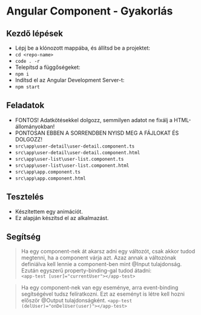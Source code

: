 # Angular Component - Gyakorlás

## Kezdő lépések
- Lépj be a klónozott mappába, és állítsd be a projektet:
- `cd <repo-name>`
- `code . -r`
- Telepítsd a függőségeket:
- `npm i`
- Indítsd el az Angular Development Server-t:
- `npm start`

## Feladatok
- FONTOS! Adatkötésekkel dolgozz, semmilyen adatot ne fixálj a HTML-állományokban!
- PONTOSAN EBBEN A SORRENDBEN NYISD MEG A FÁJLOKAT ÉS DOLGOZZ!
- `src\app\user-detail\user-detail.component.ts`
- `src\app\user-detail\user-detail.component.html`
- `src\app\user-list\user-list.component.ts`
- `src\app\user-list\user-list.component.html`
- `src\app\app.component.ts`
- `src\app\app.component.html`

## Tesztelés
- Készítettem egy animációt.
- Ez alapján készítsd el az alkalmazást.

## Segítség
> Ha egy component-nek át akarsz adni egy változót, csak 
akkor tudod megtenni, ha a component várja azt. Azaz annak 
a változónak definiálva kell lennie a component-ben mint 
@Input tulajdonság.  
> Ezután egyszerű property-binding-gal tudod átadni:  
> `<app-test [user]="currentUser"></app-test>`  
  
> Ha egy component-nek van egy eseménye, arra event-binding 
segítségével tudsz felíratkozni. Ezt az eseményt is létre 
kell hozni először @Output tulajdonságként.
> `<app-test (delUser)="onDelUser(user)"></app-test>`
  

